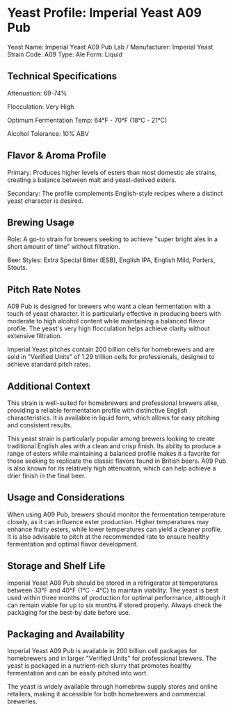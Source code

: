 # Yeast Profile: Imperial Yeast A09 Pub

Yeast Name: Imperial Yeast A09 Pub
Lab / Manufacturer: Imperial Yeast
Strain Code: A09
Type: Ale
Form: Liquid

## Technical Specifications

Attenuation: 69-74%

Flocculation: Very High

Optimum Fermentation Temp: 64°F - 70°F (18°C - 21°C)

Alcohol Tolerance: 10% ABV

## Flavor & Aroma Profile

Primary: Produces higher levels of esters than most domestic ale strains, creating a balance between malt and yeast-derived esters.

Secondary: The profile complements English-style recipes where a distinct yeast character is desired.

## Brewing Usage

Role: A go-to strain for brewers seeking to achieve "super bright ales in a short amount of time" without filtration.

Beer Styles: Extra Special Bitter (ESB), English IPA, English Mild, Porters, Stouts.

## Pitch Rate Notes

A09 Pub is designed for brewers who want a clean fermentation with a touch of yeast character. It is particularly effective in producing beers with moderate to high alcohol content while maintaining a balanced flavor profile. The yeast's very high flocculation helps achieve clarity without extensive filtration.

Imperial Yeast pitches contain 200 billion cells for homebrewers and are sold in "Verified Units" of 1.29 trillion cells for professionals, designed to achieve standard pitch rates.

## Additional Context

This strain is well-suited for homebrewers and professional brewers alike, providing a reliable fermentation profile with distinctive English characteristics. It is available in liquid form, which allows for easy pitching and consistent results.

This yeast strain is particularly popular among brewers looking to create traditional English ales with a clean and crisp finish. Its ability to produce a range of esters while maintaining a balanced profile makes it a favorite for those seeking to replicate the classic flavors found in British beers. A09 Pub is also known for its relatively high attenuation, which can help achieve a drier finish in the final beer.

## Usage and Considerations

When using A09 Pub, brewers should monitor the fermentation temperature closely, as it can influence ester production. Higher temperatures may enhance fruity esters, while lower temperatures can yield a cleaner profile. It is also advisable to pitch at the recommended rate to ensure healthy fermentation and optimal flavor development.

## Storage and Shelf Life

Imperial Yeast A09 Pub should be stored in a refrigerator at temperatures between 33°F and 40°F (1°C - 4°C) to maintain viability. The yeast is best used within three months of production for optimal performance, although it can remain viable for up to six months if stored properly. Always check the packaging for the best-by date before use.

## Packaging and Availability

Imperial Yeast A09 Pub is available in 200 billion cell packages for homebrewers and in larger "Verified Units" for professional brewers. The yeast is packaged in a nutrient-rich slurry that promotes healthy fermentation and can be easily pitched into wort.

The yeast is widely available through homebrew supply stores and online retailers, making it accessible for both homebrewers and commercial breweries.
